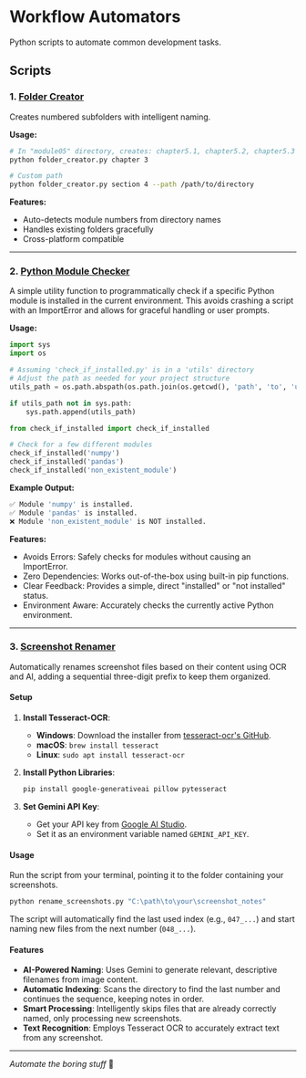 # Workflow Automators

Python scripts to automate common development tasks.

## Scripts

### 1. [Folder Creator](folder_creator.py)
Creates numbered subfolders with intelligent naming.

**Usage:**
```bash
# In "module05" directory, creates: chapter5.1, chapter5.2, chapter5.3
python folder_creator.py chapter 3

# Custom path
python folder_creator.py section 4 --path /path/to/directory
```

**Features:**
- Auto-detects module numbers from directory names
- Handles existing folders gracefully
- Cross-platform compatible

---

### 2. [Python Module Checker](check_if_installed.py)
A simple utility function to programmatically check if a specific Python module is installed in the current environment. This avoids crashing a script with an ImportError and allows for graceful handling or user prompts.

**Usage:**
```python
import sys
import os

# Assuming 'check_if_installed.py' is in a 'utils' directory
# Adjust the path as needed for your project structure
utils_path = os.path.abspath(os.path.join(os.getcwd(), 'path', 'to', 'utils'))

if utils_path not in sys.path:
    sys.path.append(utils_path)

from check_if_installed import check_if_installed

# Check for a few different modules
check_if_installed('numpy')
check_if_installed('pandas')
check_if_installed('non_existent_module')
```

**Example Output:**
```bash
✅ Module 'numpy' is installed.
✅ Module 'pandas' is installed.
❌ Module 'non_existent_module' is NOT installed.
```

**Features:**
- Avoids Errors: Safely checks for modules without causing an ImportError.
- Zero Dependencies: Works out-of-the-box using built-in pip functions.
- Clear Feedback: Provides a simple, direct "installed" or "not installed" status.
- Environment Aware: Accurately checks the currently active Python environment.

---

### 3\. [Screenshot Renamer](rename_screenshot.py)

Automatically renames screenshot files based on their content using OCR and AI, adding a sequential three-digit prefix to keep them organized.

#### Setup

1.  **Install Tesseract-OCR**:

      * **Windows**: Download the installer from [tesseract-ocr's GitHub](https://github.com/tesseract-ocr/tesseract/releases).
      * **macOS**: `brew install tesseract`
      * **Linux**: `sudo apt install tesseract-ocr`

2.  **Install Python Libraries**:

    ```bash
    pip install google-generativeai pillow pytesseract
    ```

3.  **Set Gemini API Key**:

      * Get your API key from [Google AI Studio](https://aistudio.google.com/app/apikey).
      * Set it as an environment variable named `GEMINI_API_KEY`.

#### Usage

Run the script from your terminal, pointing it to the folder containing your screenshots.

```bash
python rename_screenshots.py "C:\path\to\your\screenshot_notes"
```

The script will automatically find the last used index (e.g., `047_...`) and start naming new files from the next number (`048_...`).

#### Features

  - **AI-Powered Naming**: Uses Gemini to generate relevant, descriptive filenames from image content.
  - **Automatic Indexing**: Scans the directory to find the last number and continues the sequence, keeping notes in order.
  - **Smart Processing**: Intelligently skips files that are already correctly named, only processing new screenshots.
  - **Text Recognition**: Employs Tesseract OCR to accurately extract text from any screenshot.

-----

*Automate the boring stuff* 🚀
